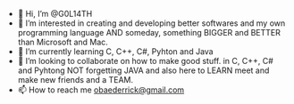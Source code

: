 - 👋 Hi, I’m @G0L14TH
- 👀 I’m interested in creating and developing better softwares and my own programming language AND someday, something BIGGER and BETTER than Microsoft and Mac. 
- 🌱 I’m currently learning C, C++, C#, Pyhton and Java
- 💞️ I’m looking to collaborate on how to make good stuff. in C, C++, C# and Pyhtong NOT forgetting JAVA and also here to LEARN meet and make new friends and a TEAM.
- 📫 How to reach me obaederrick@gmail.com

<!---
G0L14TH/G0L14TH is a ✨ special ✨ repository because its `README.md` (this file) appears on your GitHub profile.
You can click the Preview link to take a look at your changes.
--->
